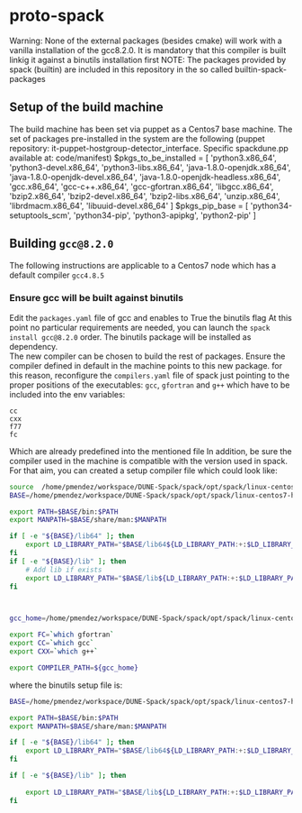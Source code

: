 # proto-spack
Warning: None of the external packages (besides cmake) will work with a vanilla installation of the gcc8.2.0. It is mandatory that this compiler is built linkig it against a binutils installation first
NOTE: The packages provided by spack (builtin) are included in this repository in the so called builtin-spack-packages

## Setup of the build machine
The build machine has been set via puppet as a Centos7 base machine. The set of packages pre-installed in the system are the following (puppet repository: it-puppet-hostgroup-detector_interface. Specific spackdune.pp available at: code/manifest)
$pkgs_to_be_installed = [ 'python3.x86_64', 'python3-devel.x86_64', 'python3-libs.x86_64', 'java-1.8.0-openjdk.x86_64', 'java-1.8.0-openjdk-devel.x86_64', 'java-1.8.0-openjdk-headless.x86_64', 'gcc.x86_64', 'gcc-c++.x86_64', 'gcc-gfortran.x86_64', 'libgcc.x86_64', 
'bzip2.x86_64', 'bzip2-devel.x86_64', 'bzip2-libs.x86_64', 'unzip.x86_64', 'librdmacm.x86_64', 'libuuid-devel.x86_64' ]
$pkgs_pip_base = [ 'python34-setuptools_scm', 'python34-pip', 'python3-apipkg', 'python2-pip' ]


## Building `gcc@8.2.0`
The following instructions are applicable to a Centos7 node which has a default compiler `gcc4.8.5`
### Ensure gcc will be built against binutils
Edit the `packages.yaml` file of gcc and enables to True the binutils flag
At this point no particular requirements are needed, you can launch the `spack install gcc@8.2.0` order. The binutils package will be installed as dependency.  
The new compiler can be chosen to build the rest of packages. Ensure the compiler defined in default in the machine points to this new package. for this reason, reconfigure the `compilers.yaml` file of spack just pointing to the proper positions of the executables: `gcc`, `gfortran` and `g++` which have to be included into the env variables:
```
cc
cxx
f77
fc
```
Which are already predefined into the mentioned file
In addition, be sure the compiler used in the machine is compatible with the version used in spack. For that aim, you can created a setup compiler file which could look like:

```sh
source  /home/pmendez/workspace/DUNE-Spack/spack/opt/spack/linux-centos7-haswell/gcc-4.8.5/binutils-2.35.1-trlunea2wrla66inkwnhomsrr4vntund/setup.sh
BASE=/home/pmendez/workspace/DUNE-Spack/spack/opt/spack/linux-centos7-haswell/gcc-4.8.5/gcc-8.2.0-zfho7gkmt5payd36q7nwlk6n6xv4eum3/

export PATH=$BASE/bin:$PATH
export MANPATH=$BASE/share/man:$MANPATH

if [ -e "${BASE}/lib64" ]; then
    export LD_LIBRARY_PATH="$BASE/lib64${LD_LIBRARY_PATH:+:$LD_LIBRARY_PATH}"
fi
if [ -e "${BASE}/lib" ]; then
    # Add lib if exists
    export LD_LIBRARY_PATH="$BASE/lib${LD_LIBRARY_PATH:+:$LD_LIBRARY_PATH}"
fi



gcc_home=/home/pmendez/workspace/DUNE-Spack/spack/opt/spack/linux-centos7-haswell/gcc-4.8.5/gcc-8.2.0-zfho7gkmt5payd36q7nwlk6n6xv4eum3/

export FC=`which gfortran`
export CC=`which gcc`
export CXX=`which g++`

export COMPILER_PATH=${gcc_home}
```

where the binutils setup file is:

```sh
BASE=/home/pmendez/workspace/DUNE-Spack/spack/opt/spack/linux-centos7-haswell/gcc-4.8.5/binutils-2.35.1-trlunea2wrla66inkwnhomsrr4vntund/

export PATH=$BASE/bin:$PATH
export MANPATH=$BASE/share/man:$MANPATH

if [ -e "${BASE}/lib64" ]; then
    export LD_LIBRARY_PATH="$BASE/lib64${LD_LIBRARY_PATH:+:$LD_LIBRARY_PATH}"
fi

if [ -e "${BASE}/lib" ]; then
    
    export LD_LIBRARY_PATH="$BASE/lib${LD_LIBRARY_PATH:+:$LD_LIBRARY_PATH}"
fi
```
